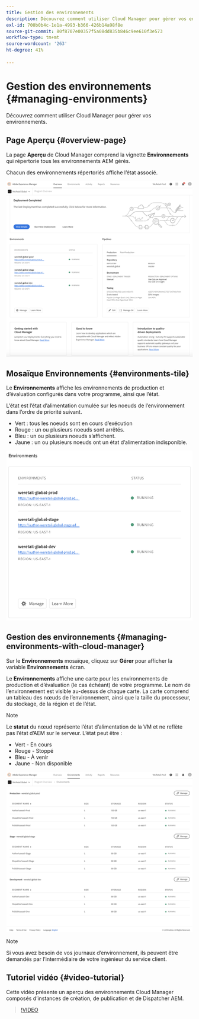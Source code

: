 ```yaml
---
title: Gestion des environnements
description: Découvrez comment utiliser Cloud Manager pour gérer vos environnements.
exl-id: 700b0b4c-1e1a-4993-b366-426b14a98f8e
source-git-commit: 80f8707e00357f5a08dd835b846c9ee610f3e573
workflow-type: tm+mt
source-wordcount: '263'
ht-degree: 41%

---
```



# Gestion des environnements {#managing-environments}

Découvrez comment utiliser Cloud Manager pour gérer vos environnements.

## Page Aperçu {#overview-page}

La page **Aperçu** de Cloud Manager comprend la vignette **Environnements** qui répertorie tous les environnements AEM gérés.

Chacun des environnements répertoriés affiche l’état associé.

![Page Aperçu](/help/assets/Manage-Environ-Overview.png)

## Mosaïque Environnements {#environments-tile}

Le **Environnements** affiche les environnements de production et d’évaluation configurés dans votre programme, ainsi que l’état.

L’état est l’état d’alimentation cumulée sur les noeuds de l’environnement dans l’ordre de priorité suivant.

* Vert : tous les noeuds sont en cours d’exécution
* Rouge : un ou plusieurs noeuds sont arrêtés.
* Bleu : un ou plusieurs noeuds s’affichent.
* Jaune : un ou plusieurs noeuds ont un état d’alimentation indisponible.

![Mosaïque Environnements](/help/assets/Environments-card-new.png)

## Gestion des environnements {#managing-environments-with-cloud-manager}

Sur le **Environnements** mosaïque, cliquez sur **Gérer** pour afficher la variable **Environnements** écran.

Le **Environnements** affiche une carte pour les environnements de production et d’évaluation (le cas échéant) de votre programme. Le nom de l’environnement est visible au-dessus de chaque carte. La carte comprend un tableau des nœuds de l’environnement, ainsi que la taille du processeur, du stockage, de la région et de l’état.

>[!NOTE]
>
>Le **statut** du nœud représente l’état d’alimentation de la VM et ne reflète pas l’état d’AEM sur le serveur. L’état peut être :

* Vert - En cours
* Rouge - Stoppé
* Bleu - À venir
* Jaune - Non disponible

![Onglet Environnements](/help/assets/Environments-tab.png)

>[!NOTE]
>
>Si vous avez besoin de vos journaux d’environnement, ils peuvent être demandés par l’intermédiaire de votre ingénieur du service client.

## Tutoriel vidéo {#video-tutorial}

Cette vidéo présente un aperçu des environnements Cloud Manager composés d’instances de création, de publication et de Dispatcher AEM.

>[!VIDEO](https://video.tv.adobe.com/v/26318/)

